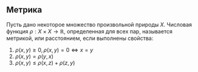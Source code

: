 ## Метрика
Пусть дано некоторое множество произвольной природы $X$. Числовая функция $\rho : X \times X \rightarrow \mathbb{R}$, определенная для всех пар, называется метрикой, или расстоянием, если выполнены свойства:
1) $\rho(x,y) \ge 0, \rho(x,y) = 0 \iff x = y$
2) $\rho(x,y) = \rho(y,x)$
3) $\rho(x,y) \le \rho(x,z) + \rho(z,y)$
